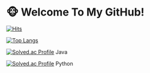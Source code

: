 # 🐵 Welcome To My GitHub!
[![Hits](https://hits.seeyoufarm.com/api/count/incr/badge.svg?url=https%3A%2F%2Fgithub.com%2Fzer0kola&count_bg=%2379C83D&title_bg=%23555555&icon=github.svg&icon_color=%23E7E7E7&title=hits&edge_flat=false)](https://hits.seeyoufarm.com)

[![Top Langs](https://github-readme-stats.vercel.app/api/top-langs/?username=zer0kola)](https://github.com/zer0kola/github-readme-stats)

[![Solved.ac Profile](http://mazassumnida.wtf/api/mini/generate_badge?boj=zer0kola)](https://solved.ac/zer0kola/) Java

[![Solved.ac Profile](http://mazassumnida.wtf/api/mini/generate_badge?boj=zer0kola321)](https://solved.ac/zer0kola321/) Python

